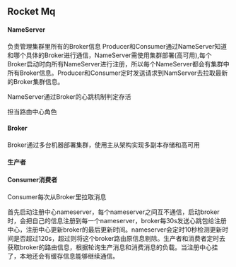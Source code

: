 ## Rocket Mq

#### NameServer
负责管理集群里所有的Broker信息
Producer和Consumer通过NameServer知道和哪个具体的Broker进行通信，NameServer需使用集群部署(高可用),每个Broker启动时向所有NameServer进行注册，所以每个NameServer都会有集群中所有Broker信息。Producer和Consumer定时发送请求到NamServer去拉取最新的Broker集群信息。

NameServer通过Broker的心跳机制判定存活

担当路由中心角色

#### Broker
Broker通过多台机器部署集群，使用主从架构实现多副本存储和高可用

#### 生产者

#### Consumer消费者
Consumer每次从Broker里拉取消息



首先启动注册中心nameserver，每个nameserver之间互不通信，启动broker时，会把自己的信息注册到每一个nameserver，broker每30s发送心跳包给注册中心，注册中心更新broker的最后更新时间。nameserver会定时10秒检测更新时间是否超过120s，超过则将这个broker路由原信息剔除。生产者和消费者定时去获取broker的路由信息，根据轮询生产消息和消费消息的负载。当注册中心挂了，本地还会有缓存信息能够继续通信。



